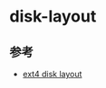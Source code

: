 
# disk-layout

## 参考

- [ext4 disk layout](https://ext4.wiki.kernel.org/index.php/Ext4_Disk_Layout)
